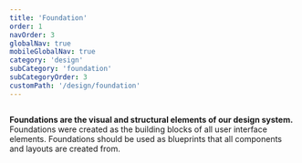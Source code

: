 ```yaml
---
title: 'Foundation'
order: 1
navOrder: 3
globalNav: true
mobileGlobalNav: true
category: 'design'
subCategory: 'foundation'
subCategoryOrder: 3
customPath: '/design/foundation'
---
```


<div class="if text layout column left">
<p class="if text lead">
<strong class="if">Foundations are the visual and structural elements of our design system.</strong> Foundations were created as the building blocks of all user interface elements. Foundations should be used as blueprints that all components and layouts are created from.
</p>
</div>
